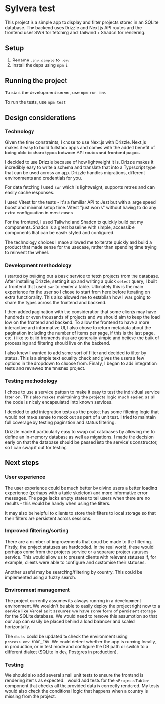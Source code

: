 # Sylvera test

This project is a simple app to display and filter projects stored in an SQLite database. The backend uses Drizzle and Next.js API routes and the frontend uses SWR for fetching and Tailwind + Shadcn for rendering.

## Setup

1. Rename `.env.sample` to `.env`
2. Install the deps using `npm i`

## Running the project

To start the development server, use `npm run dev`.

To run the tests, use `npm test`.

## Design considerations

### Technology

Given the time constraints, I chose to use Next.js with Drizzle. Next.js makes it easy to build fullstack apps and comes with the added benefit of being able to share types between API routes and frontend pages.

I decided to use Drizzle because of how lightweight it is. Drizzle makes it incredibly easy to write a schema and translate that into a Typescript type that can be used across an app. Drizzle handles migrations, different environments and credentials for you.

For data fetching I used `swr` which is lightweight, supports retries and can easily cache responses.

I used Vitest for the tests - it's a familiar API to Jest but with a large speed boost and minimal setup time. Vitest "just works" without having to do any extra configuration in most cases.

For the frontend, I used Tailwind and Shadcn to quickly build out my components. Shadcn is a great baseline with simple, accessible components that can be easily styled and configured.

The technology choices I made allowed me to iterate quickly and build a product that made sense for the usecase, rather than spending time trying to reinvent the wheel.

### Development methodology

I started by building out a basic service to fetch projects from the database. After installing Drizzle, setting it up and writing a quick `select` query, I built a frontend that used `swr` to render a table. Ultimately this is the main experience for the user so I chose to start from here before iterating on extra functionality. This also allowed me to establish how I was going to share the types across the frontend and backend.

I then added pagination with the consideration that some clients may have hundreds or even thousands of projects and we should aim to keep the load low on the frontend and backend. To allow the frontend to have a more interactive and informative UI, I also chose to return metadata about the pagination including the number of items per page, if this is the last page, etc. I like to build frontends that are generally simple and believe the bulk of processing and filtering should live on the backend.

I also knew I wanted to add some sort of filter and decided to filter by status. This is a simple text equality check and gives the users a few options in the dropdown to choose from. Finally, I began to add integration tests and reviewed the finished project.

### Testing methodology

I chose to use a service pattern to make it easy to test the individual service later on. This also makes maintaining the projects logic much easier, as all the code is nicely encapsulated into known services.

I decided to add integration tests as the project has some filtering logic that would not make sense to mock out as part of a unit test. I tried to maintain full coverage by testing pagination and status filtering.

Drizzle made it particularly easy to swap out databases by allowing me to define an in-memory database as well as migrations. I made the decision early on that the database should be passed into the service's constructor, so I can swap it out for testing.

## Next steps

### User experience

The user experience could be much better by giving users a better loading experience (perhaps with a table skeleton) and more informative error messages. The page lacks empty states to tell users when there are no results - this would be handy when using the filters.

It may also be helpful to clients to store their filters to local storage so that their filters are persistent across sessions.

### Improved filtering/sorting

There are a number of improvements that could be made to the filtering. Firstly, the project statuses are hardcoded. In the real world, these would perhaps come from the projects service or a separate project statuses service. This would allow us to present clients with relevant statuses if, for example, clients were able to configure and customise their statuses.

Another useful may be searching/filtering by country. This could be implemented using a fuzzy search.

### Environment management

The project currently assumes its always running in a development environment. We wouldn't be able to easily deploy the project right now to a service like Vercel as it assumes we have some form of persistent storage for the SQLite database. We would need to remove this assumption so that our app can easily be placed behind a load balancer and scaled horizontally.

The `db.ts` could be updated to check the environment using `process.env.NODE_ENV`. We could detect whether the app is running locally, in production, or in test mode and configure the DB path or switch to a different dialect (SQLite in dev, Postgres in production).

### Testing

We should also add several small unit tests to ensure the frontend is rendering items as expected. I would add tests for the `<ProjectsTable>` component that checks all the provided data is correctly rendered. My tests would also check the conditional logic that happens when a country is missing from the project.
